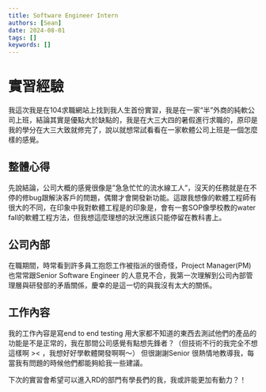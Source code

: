 ```yaml
---
title: Software Engineer Intern
authors: [Sean]
date: 2024-08-01
tags: []
keywords: []
---
```


# 實習經驗
我這次我是在104求職網站上找到我人生首份實習，我是在一家“半”外商的純軟公司上班，結論其實是優點大於缺點的，我是在大三大四的暑假進行求職的，原印是我的學分在大三大致就修完了，說以就想常試看看在一家軟體公司上班是一個怎麼樣的感覺。
## 整體心得
先說結論，公司大概的感覺很像是”急急忙忙的流水線工人”，沒天的任務就是在不停的修bug跟解決客戶的問題，偶爾才會開發新功能。這跟我想像的軟體工程師有很大的不同，在印象中我對軟體工程是的印象是，會有一套SOP像學校教的water fall的軟體工程方法，但我想這麼理想的狀況應該只能停留在教科書上。
## 公司內部
在職期間，時常看到許多員工抱怨工作被指派的很奇怪，Project Manager(PM)也常常跟Senior Software Engineer 的人意見不合，我第一次理解到公司內部管理層與研發部的矛盾關係，慶幸的是這一切的與我沒有太大的關係。
## 工作內容
我的工作內容是寫end to end testing 用大家都不知道的東西去測試他們的產品的功能是不是正常的，我在那間公司感覺有點想先鋒者？（但技術不行的我完全不想這樣啊 >< ，我想好好學軟體開發啊啊～）  但很謝謝Senior 很熱情地教導我，每當我有問題的時候他們都能夠給我一些建議。


下次的實習會希望可以進入RD的部門有學長們的我，我或許能更加有動力？！